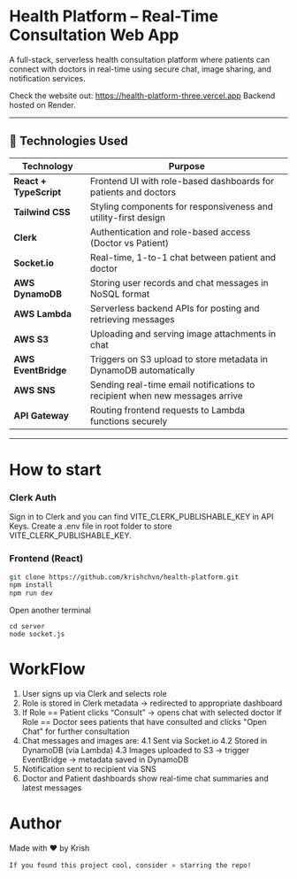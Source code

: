 # Health Platform – Real-Time Consultation Web App

A full-stack, serverless health consultation platform where patients can connect with doctors in real-time using secure chat, image sharing, and notification services.

Check the website out: https://health-platform-three.vercel.app
Backend hosted on Render.

---

## 🚀 Technologies Used

| Technology          | Purpose                                                                 |
|---------------------|-------------------------------------------------------------------------|
| **React + TypeScript** | Frontend UI with role-based dashboards for patients and doctors         |
| **Tailwind CSS**     | Styling components for responsiveness and utility-first design          |
| **Clerk**            | Authentication and role-based access (Doctor vs Patient)                |
| **Socket.io**        | Real-time, 1-to-1 chat between patient and doctor                        |
| **AWS DynamoDB**     | Storing user records and chat messages in NoSQL format                  |
| **AWS Lambda**       | Serverless backend APIs for posting and retrieving messages             |
| **AWS S3**           | Uploading and serving image attachments in chat                         |
| **AWS EventBridge**  | Triggers on S3 upload to store metadata in DynamoDB automatically       |
| **AWS SNS**          | Sending real-time email notifications to recipient when new messages arrive |
| **API Gateway**      | Routing frontend requests to Lambda functions securely                  |

---
# How to start 
### Clerk Auth
Sign in to Clerk and you can find VITE_CLERK_PUBLISHABLE_KEY in API Keys.
Create a .env file in root folder to store VITE_CLERK_PUBLISHABLE_KEY.
### Frontend (React)
```bash
git clone https://github.com/krishchvn/health-platform.git
npm install
npm run dev
```
Open another terminal
```
cd server
node socket.js
```

# WorkFlow
1. User signs up via Clerk and selects role
2. Role is stored in Clerk metadata → redirected to appropriate dashboard
3. If Role == Patient clicks “Consult” → opens chat with selected doctor
   If Role == Doctor sees patients that have consulted and clicks "Open Chat" for further consultation
4. Chat messages and images are:
    4.1 Sent via Socket.io
    4.2 Stored in DynamoDB (via Lambda)
    4.3 Images uploaded to S3 -> trigger EventBridge -> metadata saved in DynamoDB
5. Notification sent to recipient via SNS
6. Doctor and Patient dashboards show real-time chat summaries and latest messages

# Author
Made with ❤️ by Krish

    If you found this project cool, consider ⭐️ starring the repo!

